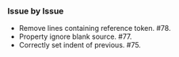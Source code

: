 ### Issue by Issue

 * Remove lines containing reference token. #78.
 * Property ignore blank source. #77.
 * Correctly set indent of previous. #75.
